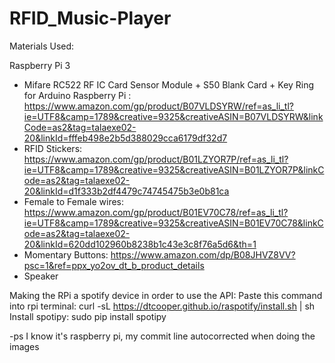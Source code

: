 # RFID_Music-Player

Materials Used:

Raspberry Pi 3
- Mifare RC522 RF IC Card Sensor Module + S50 Blank Card + Key Ring for Arduino Raspberry Pi : https://www.amazon.com/gp/product/B07VLDSYRW/ref=as_li_tl?ie=UTF8&camp=1789&creative=9325&creativeASIN=B07VLDSYRW&linkCode=as2&tag=talaexe02-20&linkId=fffeb498e2b5d388029cca6179df32d7
- RFID Stickers: https://www.amazon.com/gp/product/B01LZYOR7P/ref=as_li_tl?ie=UTF8&camp=1789&creative=9325&creativeASIN=B01LZYOR7P&linkCode=as2&tag=talaexe02-20&linkId=d1f333b2df4479c74745475b3e0b81ca
- Female to Female wires: https://www.amazon.com/gp/product/B01EV70C78/ref=as_li_tl?ie=UTF8&camp=1789&creative=9325&creativeASIN=B01EV70C78&linkCode=as2&tag=talaexe02-20&linkId=620dd102960b8238b1c43e3c8f76a5d6&th=1
- Momentary Buttons: https://www.amazon.com/dp/B08JHVZ8VV?psc=1&ref=ppx_yo2ov_dt_b_product_details
- Speaker

Making the RPi a spotify device in order to use the API:
Paste this command into rpi terminal: curl -sL https://dtcooper.github.io/raspotify/install.sh | sh
Install spotipy: sudo pip install spotipy

-ps I know it's raspberry pi, my commit line autocorrected when doing the images

